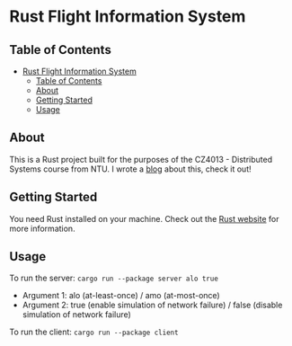 # Rust Flight Information System

## Table of Contents

- [Rust Flight Information System](#rust-flight-information-system)
  - [Table of Contents](#table-of-contents)
  - [About ](#about-)
  - [Getting Started ](#getting-started-)
  - [Usage ](#usage-)

## About <a name = "about"></a>

This is a Rust project built for the purposes of the CZ4013 - Distributed Systems course from NTU. I wrote a [blog](https://xingxiang.hashnode.dev/flying-high-with-rust-and-udp-building-a-client-server-system-for-flight-reservations) about this, check it out!

## Getting Started <a name = "getting_started"></a>
You need Rust installed on your machine. Check out the [Rust website](https://www.rust-lang.org/tools/install) for more information.

## Usage <a name = "usage"></a>

To run the server: `cargo run --package server alo true`
- Argument 1: alo (at-least-once) / amo (at-most-once) 
- Argument 2: true (enable simulation of network failure) / false (disable simulation of network failure)

To run the client: `cargo run --package client`